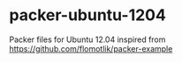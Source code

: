 # packer-ubuntu-1204
Packer files for Ubuntu 12.04 inspired from https://github.com/flomotlik/packer-example
